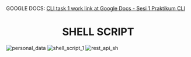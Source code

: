 GOOGLE DOCS: <a href="https://docs.google.com/document/d/1SkIqgWo6PniPmP020IK1FX9yFvnmHOzYfiqS3q0wpE4/edit?usp=sharing" target="_blank">CLI task 1 work link at Google Docs - Sesi 1 Praktikum CLI</a>
<br>
<h1 align="center">SHELL SCRIPT</h1>

![personal_data](https://github.com/AhmadIkhsanMaulana/praktikum-cli/assets/65138368/7028c3f3-2b67-402b-8d49-4dce868464f6)
![shell_script_1](https://github.com/AhmadIkhsanMaulana/praktikum-cli/assets/65138368/f3a58f27-3485-48b2-aa96-8d05c7843b5c)
![rest_api_sh](https://github.com/AhmadIkhsanMaulana/praktikum-cli/assets/65138368/89d3944e-8f8b-467d-8b69-e443078b3392)


